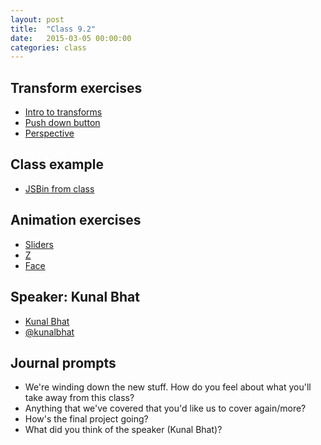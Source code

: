 ```yaml
---
layout: post
title:  "Class 9.2"
date:   2015-03-05 00:00:00
categories: class
---
```


## Transform exercises

* [Intro to transforms](http://jsbin.com/pepehi/1/edit?html,css,output)
* [Push down button](http://jsbin.com/puxiyo/1/edit?html,css,output)
* [Perspective](http://jsbin.com/fezama/1/edit?html,css,output)

## Class example

* [JSBin from class](http://jsbin.com/coveka/1/edit?html,css,output)

## Animation exercises

* [Sliders](http://jsbin.com/zekeni/1/edit?html,css,output)
* [Z](http://jsbin.com/dowado/1/edit?html,css,output)
* [Face](http://jsbin.com/tuyovu/2/edit?html,css,output)

## Speaker: Kunal Bhat

* [Kunal Bhat](http://kunalbhat.com/)
* [@kunalbhat](https://twitter.com/kunalbhat)

## Journal prompts

* We're winding down the new stuff. How do you feel about what you'll take away from this class?
* Anything that we've covered that you'd like us to cover again/more?
* How's the final project going?
* What did you think of the speaker (Kunal Bhat)?
